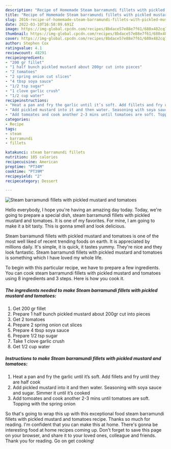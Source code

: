 ```yaml
---
description: "Recipe of Homemade Steam barramundi fillets with pickled mustard and tomatoes"
title: "Recipe of Homemade Steam barramundi fillets with pickled mustard and tomatoes"
slug: 2016-recipe-of-homemade-steam-barramundi-fillets-with-pickled-mustard-and-tomatoes
date: 2022-03-10T16:58:09.691Z
image: https://img-global.cpcdn.com/recipes/8bdace57e88e7f61/680x482cq70/steam-barramundi-fillets-with-pickled-mustard-and-tomatoes-recipe-main-photo.jpg
thumbnail: https://img-global.cpcdn.com/recipes/8bdace57e88e7f61/680x482cq70/steam-barramundi-fillets-with-pickled-mustard-and-tomatoes-recipe-main-photo.jpg
cover: https://img-global.cpcdn.com/recipes/8bdace57e88e7f61/680x482cq70/steam-barramundi-fillets-with-pickled-mustard-and-tomatoes-recipe-main-photo.jpg
author: Stephen Cox
ratingvalue: 4.1
reviewcount: 48291
recipeingredient:
- "200 gr fillet"
- "1 half bunch pickled mustard about 200gr cut into pieces"
- "2 tomatoes"
- "2 spring onion cut slices"
- "4 tbsp soya sauce"
- "1/2 tsp sugar"
- "1 clove garlic crush"
- "1/2 cup water"
recipeinstructions:
- "Heat a pan and fry the garlic until it’s soft. Add fillets and fry until they are half cook"
- "Add pickled mustard into it and then water. Seasoning with soya sauce and sugar. Simmer it until it’s cooked"
- "Add tomoates and cook another 2-3 mins until tomatoes are soft. Topping with the spring onion"
categories:
- Recipe
tags:
- steam
- barramundi
- fillets

katakunci: steam barramundi fillets 
nutrition: 185 calories
recipecuisine: American
preptime: "PT34M"
cooktime: "PT39M"
recipeyield: "2"
recipecategory: Dessert

---
```



![Steam barramundi fillets with pickled mustard and tomatoes](https://img-global.cpcdn.com/recipes/8bdace57e88e7f61/680x482cq70/steam-barramundi-fillets-with-pickled-mustard-and-tomatoes-recipe-main-photo.jpg)

Hello everybody, I hope you're having an amazing day today. Today, we're going to prepare a special dish, steam barramundi fillets with pickled mustard and tomatoes. It is one of my favorites. For mine, I am going to make it a bit tasty. This is gonna smell and look delicious.



Steam barramundi fillets with pickled mustard and tomatoes is one of the most well liked of recent trending foods on earth. It is appreciated by millions daily. It's simple, it is quick, it tastes yummy. They're nice and they look fantastic. Steam barramundi fillets with pickled mustard and tomatoes is something which I have loved my whole life.


To begin with this particular recipe, we have to prepare a few ingredients. You can cook steam barramundi fillets with pickled mustard and tomatoes using 8 ingredients and 3 steps. Here is how you cook it.

<!--inarticleads1-->

##### The ingredients needed to make Steam barramundi fillets with pickled mustard and tomatoes:

1. Get 200 gr fillet
1. Prepare 1 half bunch pickled mustard about 200gr cut into pieces
1. Get 2 tomatoes
1. Prepare 2 spring onion cut slices
1. Prepare 4 tbsp soya sauce
1. Prepare 1/2 tsp sugar
1. Take 1 clove garlic crush
1. Get 1/2 cup water




<!--inarticleads2-->

##### Instructions to make Steam barramundi fillets with pickled mustard and tomatoes:

1. Heat a pan and fry the garlic until it’s soft. Add fillets and fry until they are half cook
1. Add pickled mustard into it and then water. Seasoning with soya sauce and sugar. Simmer it until it’s cooked
1. Add tomoates and cook another 2-3 mins until tomatoes are soft. Topping with the spring onion




So that's going to wrap this up with this exceptional food steam barramundi fillets with pickled mustard and tomatoes recipe. Thanks so much for reading. I'm confident that you can make this at home. There's gonna be interesting food at home recipes coming up. Don't forget to save this page on your browser, and share it to your loved ones, colleague and friends. Thank you for reading. Go on get cooking!
